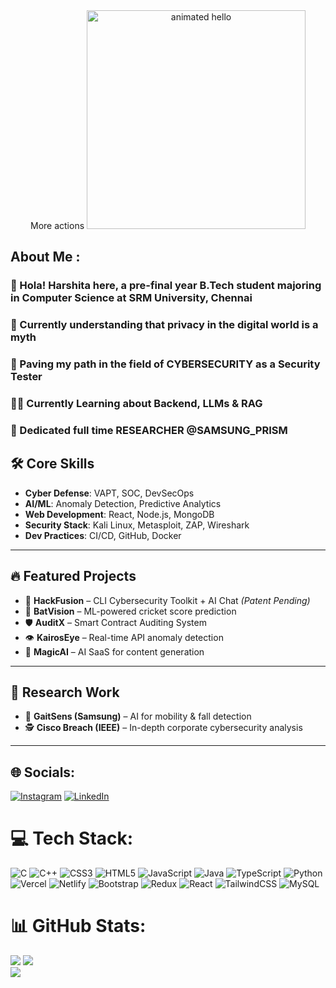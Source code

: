 <div align="center">More actions
  <img src="https://github.com/Anmol-Baranwal/Cool-GIFs-For-GitHub/assets/74038190/9be4d344-6782-461a-b5a6-32a07bf7b34e" width="350" alt="animated hello">
</div>

## About Me :
### 🧚 Hola! Harshita here, a pre-final year B.Tech student majoring in Computer Science at SRM University, Chennai
### 🚀 Currently understanding that privacy in the digital world is a myth 
### 👀 Paving  my path in the field of CYBERSECURITY as a Security Tester
### 🕵️‍♂️ Currently Learning about Backend, LLMs & RAG
### 👀 Dedicated full time RESEARCHER @SAMSUNG_PRISM

## 🛠 Core Skills
- **Cyber Defense**: VAPT, SOC, DevSecOps
- **AI/ML**: Anomaly Detection, Predictive Analytics
- **Web Development**: React, Node.js, MongoDB
- **Security Stack**: Kali Linux, Metasploit, ZAP, Wireshark
- **Dev Practices**: CI/CD, GitHub, Docker

---

## 🔥 Featured Projects
- 🔐 **HackFusion** – CLI Cybersecurity Toolkit + AI Chat *(Patent Pending)*
- 🏏 **BatVision** – ML-powered cricket score prediction
- 🛡️ **AuditX** – Smart Contract Auditing System
- 👁️ **KairosEye** – Real-time API anomaly detection
- 🧠 **MagicAI** – AI SaaS for content generation

---

## 📘 Research Work
- 📱 **GaitSens (Samsung)** – AI for mobility & fall detection
- 🕵️ **Cisco Breach (IEEE)** – In-depth corporate cybersecurity analysis

---



## 🌐 Socials:
[![Instagram](https://img.shields.io/badge/Instagram-%23E4405F.svg?logo=Instagram&logoColor=white)](https://instagram.com/harshita._.kumari) [![LinkedIn](https://img.shields.io/badge/LinkedIn-%230077B5.svg?logo=linkedin&logoColor=white)](https://linkedin.com/in/harshitakumari) 

# 💻 Tech Stack:
![C](https://img.shields.io/badge/c-%2300599C.svg?style=for-the-badge&logo=c&logoColor=white) ![C++](https://img.shields.io/badge/c++-%2300599C.svg?style=for-the-badge&logo=c%2B%2B&logoColor=white) ![CSS3](https://img.shields.io/badge/css3-%231572B6.svg?style=for-the-badge&logo=css3&logoColor=white) ![HTML5](https://img.shields.io/badge/html5-%23E34F26.svg?style=for-the-badge&logo=html5&logoColor=white) ![JavaScript](https://img.shields.io/badge/javascript-%23323330.svg?style=for-the-badge&logo=javascript&logoColor=%23F7DF1E) ![Java](https://img.shields.io/badge/java-%23ED8B00.svg?style=for-the-badge&logo=java&logoColor=white) ![TypeScript](https://img.shields.io/badge/typescript-%23007ACC.svg?style=for-the-badge&logo=typescript&logoColor=white) ![Python](https://img.shields.io/badge/python-3670A0?style=for-the-badge&logo=python&logoColor=ffdd54) ![Vercel](https://img.shields.io/badge/vercel-%23000000.svg?style=for-the-badge&logo=vercel&logoColor=white) ![Netlify](https://img.shields.io/badge/netlify-%23000000.svg?style=for-the-badge&logo=netlify&logoColor=#00C7B7) ![Bootstrap](https://img.shields.io/badge/bootstrap-%23563D7C.svg?style=for-the-badge&logo=bootstrap&logoColor=white) ![Redux](https://img.shields.io/badge/redux-%23593d88.svg?style=for-the-badge&logo=redux&logoColor=white) ![React](https://img.shields.io/badge/react-%2320232a.svg?style=for-the-badge&logo=react&logoColor=%2361DAFB) ![TailwindCSS](https://img.shields.io/badge/tailwindcss-%2338B2AC.svg?style=for-the-badge&logo=tailwind-css&logoColor=white) ![MySQL](https://img.shields.io/badge/mysql-%2300f.svg?style=for-the-badge&logo=mysql&logoColor=white)
# 📊 GitHub Stats:
![](https://api.githubtrends.io/user/svg/theamitsiingh/repos?time_range=one_year&group=other&loc_metric=changed&theme=dark)
![](https://github-readme-streak-stats.herokuapp.com/?user=subbuwu&theme=tokyonight&hide_border=false)<br/>
![](https://github-readme-stats.vercel.app/api/top-langs/?username=subbuwu&theme=tokyonight&hide_border=false&include_all_commits=false&count_private=false&layout=compact)

